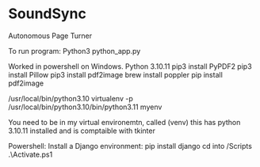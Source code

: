 # SoundSync

Autonomous Page Turner

To run program:
Python3 python_app.py

Worked in powershell on Windows. Python 3.10.11
pip3 install PyPDF2
pip3 install Pillow
pip3 install pdf2image
brew install poppler
pip install pdf2image

/usr/local/bin/python3.10
virtualenv -p /usr/local/bin/python3.10/bin/python3.11 myenv

You need to be in my virtual environemtn, called (venv)
this has python 3.10.11 installed and is comptaible with tkinter

Powershell:
Install a Django environment:
pip install django
cd into /Scripts
.\Activate.ps1
